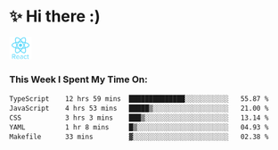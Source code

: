<h1 align="left">✨ Hi there :)</h1>

  <a href="https://reactjs.org/" target="_blank" rel="noreferrer">   
    <img src="https://raw.githubusercontent.com/devicons/devicon/master/icons/react/react-original-wordmark.svg" alt="react" width="40"     
    height="40"/></a>
 
<h3 align="left">This Week I Spent My Time On:</h3>
<!--START_SECTION:waka-->

```txt
TypeScript    12 hrs 59 mins  ██████████████░░░░░░░░░░░   55.87 %
JavaScript    4 hrs 53 mins   █████▒░░░░░░░░░░░░░░░░░░░   21.00 %
CSS           3 hrs 3 mins    ███▒░░░░░░░░░░░░░░░░░░░░░   13.14 %
YAML          1 hr 8 mins     █▒░░░░░░░░░░░░░░░░░░░░░░░   04.93 %
Makefile      33 mins         ▓░░░░░░░░░░░░░░░░░░░░░░░░   02.38 %
```

<!--END_SECTION:waka-->

